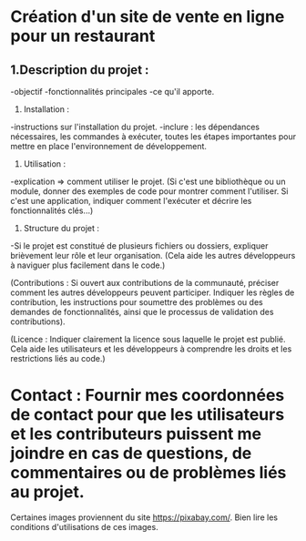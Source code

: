 # Création d'un site de vente en ligne pour un restaurant

## 1.Description du projet :

-objectif
-fonctionnalités principales
-ce qu'il apporte.

1. Installation :

-instructions sur l'installation du projet.
-inclure :
  les dépendances nécessaires,
  les commandes à exécuter,
  toutes les étapes importantes pour mettre en place l'environnement de développement.

1. Utilisation :

-explication => comment utiliser le projet. 
(Si c'est une bibliothèque ou un module, donner des exemples de code pour montrer comment l'utiliser.
Si c'est une application, indiquer comment l'exécuter et décrire les fonctionnalités clés...)

1. Structure du projet : 

-Si le projet est constitué de plusieurs fichiers ou dossiers, expliquer brièvement leur rôle et leur organisation.
(Cela aide les autres développeurs à naviguer plus facilement dans le code.)

(Contributions : Si ouvert aux contributions de la communauté, préciser comment les autres développeurs peuvent participer.
Indiquer les règles de contribution, les instructions pour soumettre des problèmes ou des demandes de fonctionnalités,
ainsi que le processus de validation des contributions).

(Licence : Indiquer clairement la licence sous laquelle le projet est publié.
Cela aide les utilisateurs et les développeurs à comprendre les droits et les restrictions liés au code.)

Contact : Fournir mes coordonnées de contact pour que les utilisateurs et les contributeurs puissent me joindre en cas de questions, de commentaires ou de problèmes liés au projet.
=============================================================
Certaines images proviennent du site https://pixabay.com/. Bien lire les conditions d'utilisations de ces images.
